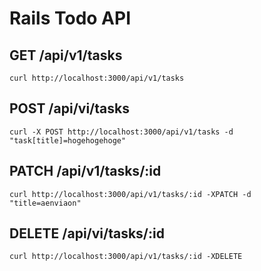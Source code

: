 # Rails Todo API

## GET /api/v1/tasks
`curl http://localhost:3000/api/v1/tasks`

## POST /api/vi/tasks
`curl -X POST http://localhost:3000/api/v1/tasks -d "task[title]=hogehogehoge" `

## PATCH /api/v1/tasks/:id
`curl http://localhost:3000/api/v1/tasks/:id -XPATCH -d "title=aenviaon"`

## DELETE  /api/vi/tasks/:id
`curl http://localhost:3000/api/v1/tasks/:id -XDELETE`